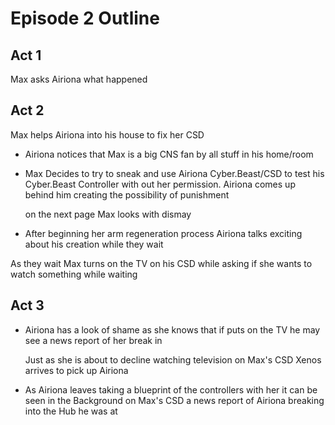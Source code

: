 # Episode 2 Outline
## Act 1
Max asks Airiona what happened

## Act 2
Max helps Airiona into his house to fix her CSD

- Airiona notices that Max is a big CNS fan by all stuff in his home/room

- Max Decides to try to sneak and use Airiona Cyber.Beast/CSD to test his Cyber.Beast Controller with out her permission. Airiona comes up behind him creating the possibility of punishment
			
			
  on the next page Max looks with dismay

			
- After beginning her arm regeneration process Airiona talks exciting about his creation while they wait

      
As they wait Max turns on the TV on his CSD while asking if she wants to watch something while waiting
## Act 3
- Airiona has a look of shame as she knows that if puts on the TV he may see a news report of her break in

	Just as she is about to decline watching television on Max's CSD Xenos arrives to pick up Airiona

- As Airiona leaves taking a blueprint of the controllers with her it can be seen in the Background on Max's CSD a news report of Airiona breaking into the Hub he was at
